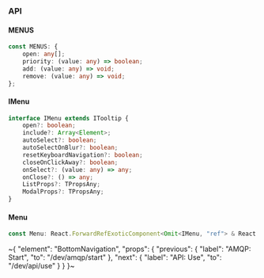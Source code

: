 

### API

#### MENUS

```ts
const MENUS: {
    open: any[];
    priority: (value: any) => boolean;
    add: (value: any) => void;
    remove: (value: any) => void;
};
```

#### IMenu

```ts
interface IMenu extends ITooltip {
    open?: boolean;
    include?: Array<Element>;
    autoSelect?: boolean;
    autoSelectOnBlur?: boolean;
    resetKeyboardNavigation?: boolean;
    closeOnClickAway?: boolean;
    onSelect?: (value: any) => any;
    onClose?: () => any;
    ListProps?: TPropsAny;
    ModalProps?: TPropsAny;
}
```

#### Menu

```ts
const Menu: React.ForwardRefExoticComponent<Omit<IMenu, "ref"> & React.RefAttributes<unknown>>;
```

~{
  "element": "BottomNavigation",
  "props": {
    "previous": {
      "label": "AMQP: Start",
      "to": "/dev/amqp/start"
    },
    "next": {
      "label": "API: Use",
      "to": "/dev/api/use"
    }
  }
}~

